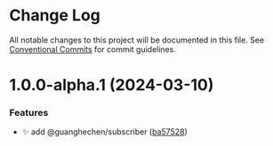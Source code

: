 # Change Log

All notable changes to this project will be documented in this file. See
[Conventional Commits](https://conventionalcommits.org) for commit guidelines.

# 1.0.0-alpha.1 (2024-03-10)

### Features

- ✨ add @guanghechen/subscriber
  ([ba57528](https://github.com/guanghechen/sora/commit/ba575283cd159e21896dfab062eff0b5da216757))
